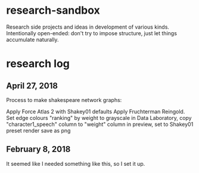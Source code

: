 # research-sandbox

Research side projects and ideas in development of various kinds. Intentionally open-ended: don't try to impose structure, just let things accumulate naturally.

# research log

## April 27, 2018

Process to make shakespeare network graphs:

Apply Force Atlas 2 with Shakey01 defaults
Apply Fruchterman Reingold.
Set edge colours "ranking" by weight to grayscale
in Data Laboratory, copy "character1_speech" column to "weight" column
in preview, set to Shakey01 preset
render
save as png

## February 8, 2018

It seemed like I needed something like this, so I set it up.